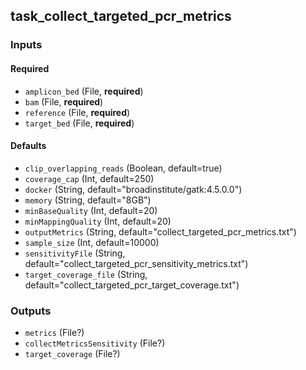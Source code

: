 
## task_collect_targeted_pcr_metrics

### Inputs

#### Required

  * `amplicon_bed` (File, **required**)
  * `bam` (File, **required**)
  * `reference` (File, **required**)
  * `target_bed` (File, **required**)

#### Defaults

  * `clip_overlapping_reads` (Boolean, default=true)
  * `coverage_cap` (Int, default=250)
  * `docker` (String, default="broadinstitute/gatk:4.5.0.0")
  * `memory` (String, default="8GB")
  * `minBaseQuality` (Int, default=20)
  * `minMappingQuality` (Int, default=20)
  * `outputMetrics` (String, default="collect_targeted_pcr_metrics.txt")
  * `sample_size` (Int, default=10000)
  * `sensitivityFile` (String, default="collect_targeted_pcr_sensitivity_metrics.txt")
  * `target_coverage_file` (String, default="collect_targeted_pcr_target_coverage.txt")

### Outputs

  * `metrics` (File?)
  * `collectMetricsSensitivity` (File?)
  * `target_coverage` (File?)
